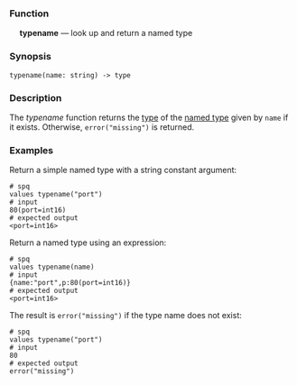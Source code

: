 ### Function

&emsp; **typename** &mdash; look up and return a named type

### Synopsis

```
typename(name: string) -> type
```

### Description

The _typename_ function returns the [type](../../formats/sup.md#25-types) of the
[named type](../../formats/sup.md#258-named-type) given by `name` if it exists.  Otherwise, `error("missing")` is returned.

### Examples

Return a simple named type with a string constant argument:
```mdtest-spq
# spq
values typename("port")
# input
80(port=int16)
# expected output
<port=int16>
```

Return a named type using an expression:
```mdtest-spq
# spq
values typename(name)
# input
{name:"port",p:80(port=int16)}
# expected output
<port=int16>
```

The result is `error("missing")` if the type name does not exist:
```mdtest-spq
# spq
values typename("port")
# input
80
# expected output
error("missing")
```
